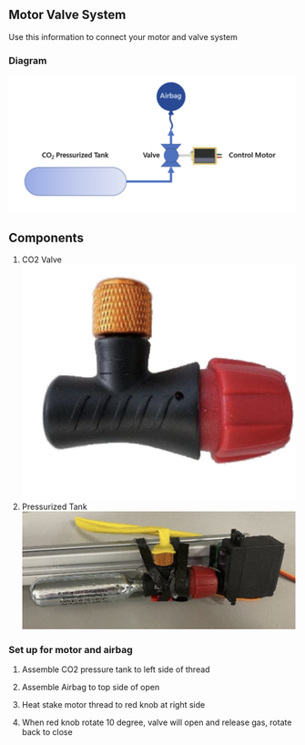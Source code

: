 ## Motor Valve System 
Use this information to connect your motor and valve system

### Diagram
![Diagram](../docs/images/diagram.png)


## Components
1. CO2 Valve
![co2_valve](../docs/images/co2_valve.png)
2. Pressurized Tank
![pressurized_tank](../docs/images/pressurized_tank.png)


### Set up for motor and airbag

1. Assemble CO2 pressure tank to left side of thread 

2. Assemble Airbag to top side of open 

3. Heat stake motor thread to red knob at right side 

4. When red knob rotate 10 degree, valve will open and release gas, rotate back to close 